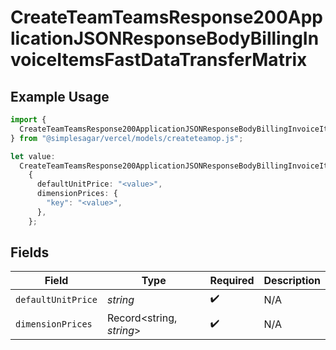 # CreateTeamTeamsResponse200ApplicationJSONResponseBodyBillingInvoiceItemsFastDataTransferMatrix

## Example Usage

```typescript
import {
  CreateTeamTeamsResponse200ApplicationJSONResponseBodyBillingInvoiceItemsFastDataTransferMatrix,
} from "@simplesagar/vercel/models/createteamop.js";

let value:
  CreateTeamTeamsResponse200ApplicationJSONResponseBodyBillingInvoiceItemsFastDataTransferMatrix =
    {
      defaultUnitPrice: "<value>",
      dimensionPrices: {
        "key": "<value>",
      },
    };
```

## Fields

| Field                    | Type                     | Required                 | Description              |
| ------------------------ | ------------------------ | ------------------------ | ------------------------ |
| `defaultUnitPrice`       | *string*                 | :heavy_check_mark:       | N/A                      |
| `dimensionPrices`        | Record<string, *string*> | :heavy_check_mark:       | N/A                      |